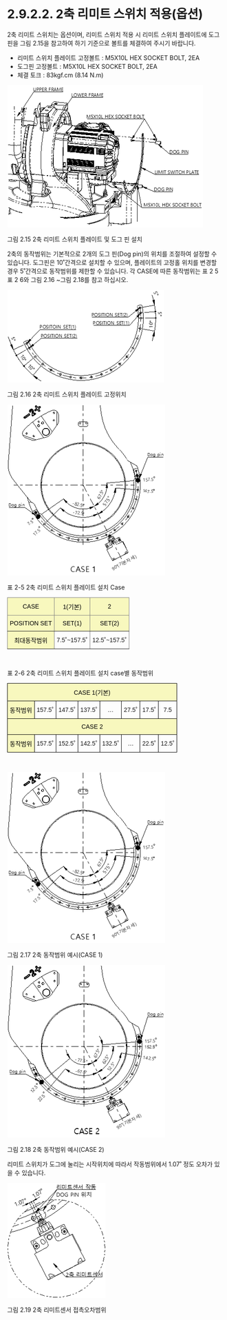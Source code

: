 ﻿# 2.9.2.2. 2축 리미트 스위치 적용(옵션)

2축 리미트 스위치는 옵션이며, 리미트 스위치 적용 시 리미트 스위치 플레이트에 도그 핀을 그림 2.15을 참고하여 하기 기준으로 볼트를 체결하여 주시기 바랍니다.


*	리미트 스위치 플레이트 고정볼트 :   M5X10L HEX SOCKET BOLT, 2EA
*	도그핀 고정볼트 : M5X10L HEX SOCKET BOLT, 2EA
*	체결 토크 : 83kgf.cm (8.14 N.m)


![](../../../_assets/그림_2.15_2축_리미트스위치플레이트_및_도그핀설치.png)

그림 2.15 2축 리미트 스위치 플레이트 및 도그 핀 설치


2축의 동작범위는 기본적으로 2개의 도그 핀(Dog pin)의 위치를 조절하여 설정할 수 있습니다. 도그핀은 10˚간격으로 설치할 수 있으며, 플레이트의 고정홀 위치를 변경할 경우 5˚간격으로 동작범위를 제한할 수 있습니다. 각 CASE에 따른 동작범위는 표 2 5 표 2 6와 그림 2.16 ~그림 2.18를 참고 하십시오.

![](../../../_assets/그림_2.16_2축_리미트스위치플레이트_고정위치.png)

그림 2.16 2축 리미트 스위치 플레이트 고정위치

![](../../../_assets/그림_2.17_2축_동작범위_예시_CASE1.png)


표 2-5 2축 리미트 스위치 플레이트 설치 Case
<style type="text/css">
.tg  {border-collapse:collapse;border-spacing:0;}
.tg td{border-color:black;border-style:solid;border-width:1px;font-family:Arial, sans-serif;font-size:14px;
  overflow:hidden;padding:10px 5px;word-break:normal;}
.tg th{border-color:black;border-style:solid;border-width:1px;font-family:Arial, sans-serif;font-size:14px;
  font-weight:normal;overflow:hidden;padding:10px 5px;word-break:normal;}
.tg .tg-9wq8{border-color:inherit;text-align:center;vertical-align:middle}
.tg .tg-3h1q{background-color:#f8f8be;border-color:inherit;color:#000000;text-align:center;vertical-align:middle}
</style>
<table class="tg">
<thead>
  <tr>
    <th class="tg-3h1q">CASE</th>
    <th class="tg-3h1q">1(기본)</th>
    <th class="tg-3h1q">2</th>
  </tr>
</thead>
<tbody>
  <tr>
    <td class="tg-3h1q">POSITION SET</td>
    <td class="tg-3h1q">SET(1)</td>
    <td class="tg-3h1q">SET(2)</td>
  </tr>
 <tr>
    <td class="tg-3h1q">최대동작범위</td>
    <td class="tg-9wq8">7.5˚~157.5˚</td>
    <td class="tg-9wq8">12.5˚~157.5˚</td>
  </tr>
</tbody>
</table>

    
<br>

표 2-6 2축 리미트 스위치 플레이트 설치 case별 동작범위
<style type="text/css">
.tg  {border-collapse:collapse;border-spacing:0;}
.tg td{border-color:black;border-style:solid;border-width:1px;font-family:Arial, sans-serif;font-size:14px;
  overflow:hidden;padding:10px 5px;word-break:normal;}
.tg th{border-color:black;border-style:solid;border-width:1px;font-family:Arial, sans-serif;font-size:14px;
  font-weight:normal;overflow:hidden;padding:10px 5px;word-break:normal;}
.tg .tg-gm1x{background-color:#f8f8be;color:#000000;text-align:center;vertical-align:middle}
.tg .tg-nrix{text-align:center;vertical-align:middle}
</style>
<table class="tg">
<thead>
  <tr>
    <th class="tg-gm1x" colspan="8">CASE 1(기본)</th>
  </tr>
</thead>
<tbody>
  <tr>
    <td class="tg-gm1x">동작범위</td>
    <td class="tg-nrix">157.5˚</td>
    <td class="tg-nrix">147.5˚</td>
    <td class="tg-nrix">137.5˚</td>
    <td class="tg-nrix">…</td>
    <td class="tg-nrix">27.5˚</td>
    <td class="tg-nrix">17.5˚</td>
    <td class="tg-nrix">7.5</td>
  </tr>
  <tr>
    <td class="tg-gm1x" colspan="8">CASE 2</td>
  </tr>
  <tr>
    <td class="tg-gm1x">동작범위</td>
    <td class="tg-nrix">157.5˚</td>
    <td class="tg-nrix">152.5˚</td>
    <td class="tg-nrix">142.5˚</td>
    <td class="tg-nrix">132.5˚</td>
    <td class="tg-nrix">…</td>
    <td class="tg-nrix">22.5˚</td>
    <td class="tg-nrix">12.5˚</td>
  </tr>
</tbody>
</table>

<br>

![](../../../_assets/그림_2.17_2축_동작범위_예시_CASE1.png)

그림 2.17 2축 동작범위 예시(CASE 1)

![](../../../_assets/그림_2.18_2축_동작범위_예시_CASE2.png)

그림 2.18 2축 동작범위 예시(CASE 2)


리미트 스위치가 도그에 눌리는 시작위치에 따라서 작동범위에서 1.07˚ 정도 오차가 있을 수 있습니다.

![](../../../_assets/그림_2.19_2축_리미트센서_접촉오차범위.png)

그림 2.19 2축 리미트센서 접촉오차범위